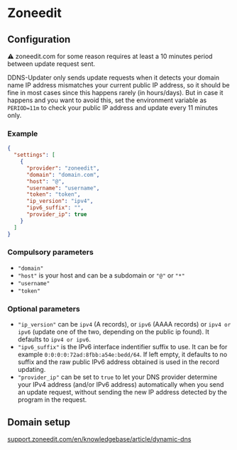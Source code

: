 # Zoneedit

## Configuration

⚠️ zoneedit.com for some reason requires at least a 10 minutes period between update request sent.

DDNS-Updater only sends update requests when it detects your domain name IP address mismatches your current public IP address,
so it should be fine in most cases since this happens rarely (in hours/days). But in case it happens and you want to avoid this,
set the environment variable as `PERIOD=11m` to check your public IP address and update every 11 minutes only.

### Example

```json
{
  "settings": [
    {
      "provider": "zoneedit",
      "domain": "domain.com",
      "host": "@",
      "username": "username",
      "token": "token",
      "ip_version": "ipv4",
      "ipv6_suffix": "",
      "provider_ip": true
    }
  ]
}
```

### Compulsory parameters

- `"domain"`
- `"host"` is your host and can be a subdomain or `"@"` or `"*"`
- `"username"`
- `"token"`

### Optional parameters

- `"ip_version"` can be `ipv4` (A records), or `ipv6` (AAAA records) or `ipv4 or ipv6` (update one of the two, depending on the public ip found). It defaults to `ipv4 or ipv6`.
- `"ipv6_suffix"` is the IPv6 interface indentifier suffix to use. It can be for example `0:0:0:0:72ad:8fbb:a54e:bedd/64`. If left empty, it defaults to no suffix and the raw public IPv6 address obtained is used in the record updating.
- `"provider_ip"` can be set to `true` to let your DNS provider determine your IPv4 address (and/or IPv6 address) automatically when you send an update request, without sending the new IP address detected by the program in the request.

## Domain setup

[support.zoneedit.com/en/knowledgebase/article/dynamic-dns](https://support.zoneedit.com/en/knowledgebase/article/dynamic-dns)
